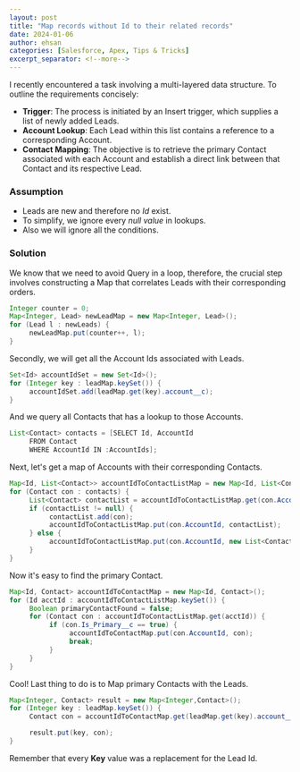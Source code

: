 ```yaml
---
layout: post
title: "Map records without Id to their related records"
date: 2024-01-06
author: ehsan
categories: [Salesforce, Apex, Tips & Tricks]
excerpt_separator: <!--more-->
---
```


I recently encountered a task involving a multi-layered data structure. To outline the requirements concisely:
<br>

- **Trigger**: The process is initiated by an Insert trigger, which supplies a list of newly added Leads.
- **Account Lookup**: Each Lead within this list contains a reference to a corresponding Account.
- **Contact Mapping**: The objective is to retrieve the primary Contact associated with each Account and establish a direct link between that Contact and its respective Lead.

### Assumption

- Leads are new and therefore no *Id* exist.
- To simplify, we ignore every *null value* in lookups.
- Also we will ignore all the conditions.

### Solution

We know that we need to avoid Query in a loop, therefore, the crucial step involves constructing a Map that correlates Leads with their corresponding orders.

```java
Integer counter = 0;
Map<Integer, Lead> newLeadMap = new Map<Integer, Lead>();
for (Lead l : newLeads) {
     newLeadMap.put(counter++, l);
}
```

Secondly, we will get all the Account Ids associated with Leads.

```java
Set<Id> accountIdSet = new Set<Id>();
for (Integer key : leadMap.keySet()) {
     accountIdSet.add(leadMap.get(key).account__c);
}
```

And we query all Contacts that has a lookup to those Accounts.

```java
List<Contact> contacts = [SELECT Id, AccountId
     FROM Contact
     WHERE AccountId IN :AccountIds];
```

Next, let's get a map of Accounts with their corresponding Contacts.

```java
Map<Id, List<Contact>> accountIdToContactListMap = new Map<Id, List<Contact>>();
for (Contact con : contacts) {
     List<Contact> contactList = accountIdToContactListMap.get(con.AccountId);
     if (contactList != null) {
          contactList.add(con);
          accountIdToContactListMap.put(con.AccountId, contactList);
     } else {
          accountIdToContactListMap.put(con.AccountId, new List<Contact>{ con });
     }
}
```

Now it's easy to find the primary Contact.

```java
Map<Id, Contact> accountIdToContactMap = new Map<Id, Contact>();
for (Id acctId : accountIdToContactListMap.keySet()) {
     Boolean primaryContactFound = false;
     for (Contact con : accountIdToContactListMap.get(acctId)) {
          if (con.Is_Primary__c == true) {
               accountIdToContactMap.put(con.AccountId, con);
               break;
          }
     }
}
```

Cool! Last thing to do is to Map primary Contacts with the Leads.

```java
Map<Integer, Contact> result = new Map<Integer,Contact>();
for (Integer key : leadMap.keySet()) {
     Contact con = accountIdToContactMap.get(leadMap.get(key).account__c);

     result.put(key, con);
}
```

Remember that every **Key** value was a replacement for the Lead Id.

